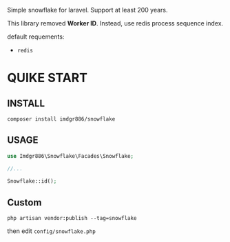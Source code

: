 Simple snowflake for laravel. Support at least 200 years.


This library removed **Worker ID**. Instead, use redis process sequence index.

default requements:

-   `redis`

# QUIKE START

## INSTALL

`composer install imdgr886/snowflake`

## USAGE

```php
use Imdgr886\Snowflake\Facades\Snowflake;

//...

Snowflake::id();
```

## Custom

```shell
php artisan vendor:publish --tag=snowflake
```

then edit `config/snowflake.php`
